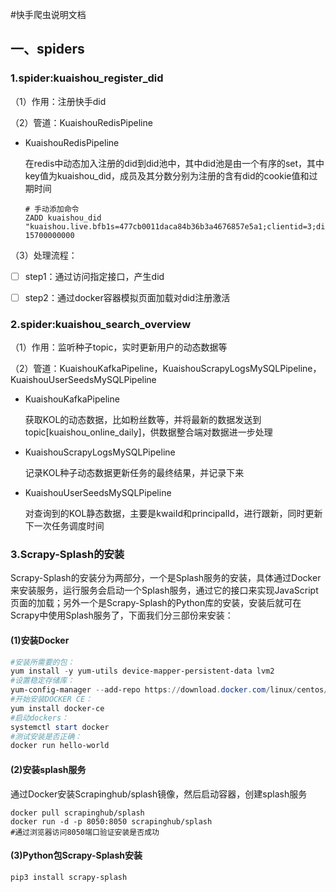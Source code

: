 #快手爬虫说明文档



## 一、spiders

### 1.spider:kuaishou_register_did

（1）作用：注册快手did

（2）管道：KuaishouRedisPipeline

- KuaishouRedisPipeline

  在redis中动态加入注册的did到did池中，其中did池是由一个有序的set，其中key值为kuaishou_did，成员及其分数分别为注册的含有did的cookie值和过期时间

  ```MySQL
  # 手动添加命令
  ZADD kuaishou_did "kuaishou.live.bfb1s=477cb0011daca84b36b3a4676857e5a1;clientid=3;did=web_2f207c637e9a28073fcf40986503b7c6;client_key=65890b29;" 15700000000
  ```

（3）处理流程：

- [ ] step1：通过访问指定接口，产生did
- [ ] step2：通过docker容器模拟页面加载对did注册激活



### 2.spider:kuaishou_search_overview

（1）作用：监听种子topic，实时更新用户的动态数据等

（2）管道：KuaishouKafkaPipeline，KuaishouScrapyLogsMySQLPipeline，KuaishouUserSeedsMySQLPipeline

- KuaishouKafkaPipeline

  获取KOL的动态数据，比如粉丝数等，并将最新的数据发送到topic[kuaishou_online_daily]，供数据整合端对数据进一步处理

- KuaishouScrapyLogsMySQLPipeline

  记录KOL种子动态数据更新任务的最终结果，并记录下来

- KuaishouUserSeedsMySQLPipeline

  对查询到的KOL静态数据，主要是kwaiId和principalId，进行跟新，同时更新下一次任务调度时间

### 3.Scrapy-Splash的安装

Scrapy-Splash的安装分为两部分，一个是Splash服务的安装，具体通过Docker来安装服务，运行服务会启动一个Splash服务，通过它的接口来实现JavaScript页面的加载；另外一个是Scrapy-Splash的Python库的安装，安装后就可在Scrapy中使用Splash服务了，下面我们分三部份来安装：

#### (1)安装Docker

```powershell
#安装所需要的包：
yum install -y yum-utils device-mapper-persistent-data lvm2
#设置稳定存储库：
yum-config-manager --add-repo https://download.docker.com/linux/centos/docker-ce.repo
#开始安装DOCKER CE：
yum install docker-ce
#启动dockers：
systemctl start docker
#测试安装是否正确：
docker run hello-world
```

#### (2)安装splash服务

通过Docker安装Scrapinghub/splash镜像，然后启动容器，创建splash服务

```shell
docker pull scrapinghub/splash
docker run -d -p 8050:8050 scrapinghub/splash
#通过浏览器访问8050端口验证安装是否成功
```

#### (3)Python包Scrapy-Splash安装

```shell
pip3 install scrapy-splash
```